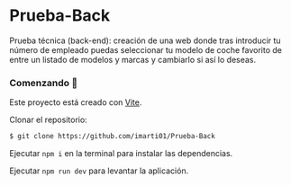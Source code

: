 # Prueba-Back

Prueba técnica (back-end): creación de una web donde tras introducir tu número de empleado puedas seleccionar tu modelo de coche favorito de
entre un listado de modelos y marcas y cambiarlo si así lo deseas.

### Comenzando 🚀

Este proyecto está creado con [Vite](https://vitejs.dev/guide/).

Clonar el repositorio:

```bash
$ git clone https://github.com/imarti01/Prueba-Back
```

Ejecutar `npm i` en la terminal para instalar las dependencias.

Ejecutar `npm run dev` para levantar la aplicación.
